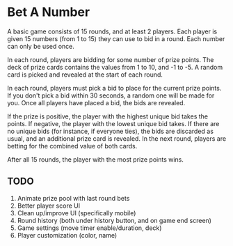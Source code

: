 # Bet A Number

A basic game consists of 15 rounds, and at least 2 players. Each player is given 15 numbers (from 1 to 15) they can use to bid in a round. Each number can only be used once.

In each round, players are bidding for some number of prize points. The deck of prize cards contains the values from 1 to 10, and -1 to -5. A random card is picked and revealed at the start of each round.

In each round, players must pick a bid to place for the current prize points. If you don't pick a bid within 30 seconds, a random one will be made for you. Once all players have placed a bid, the bids are revealed.

If the prize is positive, the player with the highest unique bid takes the points. If negative, the player with the lowest unique bid takes. If there are no unique bids (for instance, if everyone ties), the bids are discarded as usual, and an additional prize card is revealed. In the next round, players are betting for the combined value of both cards.

After all 15 rounds, the player with the most prize points wins.

## TODO

1. Animate prize pool with last round bets
2. Better player score UI
3. Clean up/improve UI (specifically mobile)
4. Round history (both under history button, and on game end screen)
5. Game settings (move timer enable/duration, deck)
6. Player customization (color, name)


